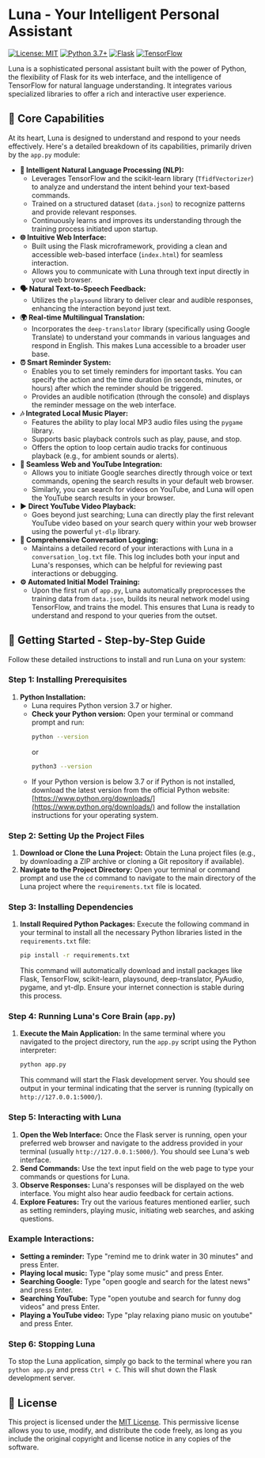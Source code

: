 # Luna - Your Intelligent Personal Assistant

[![License: MIT](https://img.shields.io/badge/License-MIT-yellow.svg)](https://opensource.org/licenses/MIT)
[![Python 3.7+](https://img.shields.io/badge/python-3.7+-blue.svg)](https://www.python.org/downloads/)
[![Flask](https://img.shields.io/badge/Flask-%23000.svg?style=for-the-badge&logo=flask&logoColor=white)](https://flask.palletsprojects.com/)
[![TensorFlow](https://img.shields.io/badge/TensorFlow-%23FF6F00.svg?style=for-the-badge&logo=tensorflow&logoColor=white)](https://www.tensorflow.org/)

Luna is a sophisticated personal assistant built with the power of Python, the flexibility of Flask for its web interface, and the intelligence of TensorFlow for natural language understanding. It integrates various specialized libraries to offer a rich and interactive user experience.

## 🌟 Core Capabilities

At its heart, Luna is designed to understand and respond to your needs effectively. Here's a detailed breakdown of its capabilities, primarily driven by the `app.py` module:

* **🧠 Intelligent Natural Language Processing (NLP):**
    * Leverages TensorFlow and the scikit-learn library (`TfidfVectorizer`) to analyze and understand the intent behind your text-based commands.
    * Trained on a structured dataset (`data.json`) to recognize patterns and provide relevant responses.
    * Continuously learns and improves its understanding through the training process initiated upon startup.
* **🌐 Intuitive Web Interface:**
    * Built using the Flask microframework, providing a clean and accessible web-based interface (`index.html`) for seamless interaction.
    * Allows you to communicate with Luna through text input directly in your web browser.
* **🗣️ Natural Text-to-Speech Feedback:**
    * Utilizes the `playsound` library to deliver clear and audible responses, enhancing the interaction beyond just text.
* **🌍 Real-time Multilingual Translation:**
    * Incorporates the `deep-translator` library (specifically using Google Translate) to understand your commands in various languages and respond in English. This makes Luna accessible to a broader user base.
* **⏰ Smart Reminder System:**
    * Enables you to set timely reminders for important tasks. You can specify the action and the time duration (in seconds, minutes, or hours) after which the reminder should be triggered.
    * Provides an audible notification (through the console) and displays the reminder message on the web interface.
* **🎶 Integrated Local Music Player:**
    * Features the ability to play local MP3 audio files using the `pygame` library.
    * Supports basic playback controls such as play, pause, and stop.
    * Offers the option to loop certain audio tracks for continuous playback (e.g., for ambient sounds or alerts).
* **🔎 Seamless Web and YouTube Integration:**
    * Allows you to initiate Google searches directly through voice or text commands, opening the search results in your default web browser.
    * Similarly, you can search for videos on YouTube, and Luna will open the YouTube search results in your browser.
* **▶️ Direct YouTube Video Playback:**
    * Goes beyond just searching; Luna can directly play the first relevant YouTube video based on your search query within your web browser using the powerful `yt-dlp` library.
* **📝 Comprehensive Conversation Logging:**
    * Maintains a detailed record of your interactions with Luna in a `conversation_log.txt` file. This log includes both your input and Luna's responses, which can be helpful for reviewing past interactions or debugging.
* **⚙️ Automated Initial Model Training:**
    * Upon the first run of `app.py`, Luna automatically preprocesses the training data from `data.json`, builds its neural network model using TensorFlow, and trains the model. This ensures that Luna is ready to understand and respond to your queries from the outset.

## 🚀 Getting Started - Step-by-Step Guide

Follow these detailed instructions to install and run Luna on your system:

### Step 1: Installing Prerequisites

1.  **Python Installation:**
    * Luna requires Python version 3.7 or higher.
    * **Check your Python version:** Open your terminal or command prompt and run:
        ```bash
        python --version
        ```
        or
        ```bash
        python3 --version
        ```
    * If your Python version is below 3.7 or if Python is not installed, download the latest version from the official Python website: [https://www.python.org/downloads/](https://www.python.org/downloads/) and follow the installation instructions for your operating system.

### Step 2: Setting Up the Project Files

1.  **Download or Clone the Luna Project:** Obtain the Luna project files (e.g., by downloading a ZIP archive or cloning a Git repository if available).
2.  **Navigate to the Project Directory:** Open your terminal or command prompt and use the `cd` command to navigate to the main directory of the Luna project where the `requirements.txt` file is located.

### Step 3: Installing Dependencies

1.  **Install Required Python Packages:** Execute the following command in your terminal to install all the necessary Python libraries listed in the `requirements.txt` file:
    ```bash
    pip install -r requirements.txt
    ```
    This command will automatically download and install packages like Flask, TensorFlow, scikit-learn, playsound, deep-translator, PyAudio, pygame, and yt-dlp. Ensure your internet connection is stable during this process.

### Step 4: Running Luna's Core Brain (`app.py`)

1.  **Execute the Main Application:** In the same terminal where you navigated to the project directory, run the `app.py` script using the Python interpreter:
    ```bash
    python app.py
    ```
    This command will start the Flask development server. You should see output in your terminal indicating that the server is running (typically on `http://127.0.0.1:5000/`).

### Step 5: Interacting with Luna

1.  **Open the Web Interface:** Once the Flask server is running, open your preferred web browser and navigate to the address provided in your terminal (usually `http://127.0.0.1:5000/`). You should see Luna's web interface.
2.  **Send Commands:** Use the text input field on the web page to type your commands or questions for Luna.
3.  **Observe Responses:** Luna's responses will be displayed on the web interface. You might also hear audio feedback for certain actions.
4.  **Explore Features:** Try out the various features mentioned earlier, such as setting reminders, playing music, initiating web searches, and asking questions.

### Example Interactions:

* **Setting a reminder:** Type "remind me to drink water in 30 minutes" and press Enter.
* **Playing local music:** Type "play some music" and press Enter.
* **Searching Google:** Type "open google and search for the latest news" and press Enter.
* **Searching YouTube:** Type "open youtube and search for funny dog videos" and press Enter.
* **Playing a YouTube video:** Type "play relaxing piano music on youtube" and press Enter.

### Step 6: Stopping Luna

To stop the Luna application, simply go back to the terminal where you ran `python app.py` and press `Ctrl + C`. This will shut down the Flask development server.

## 📜 License

This project is licensed under the [MIT License](https://opensource.org/licenses/MIT). This permissive license allows you to use, modify, and distribute the code freely, as long as you include the original copyright and license notice in any copies of the software.

